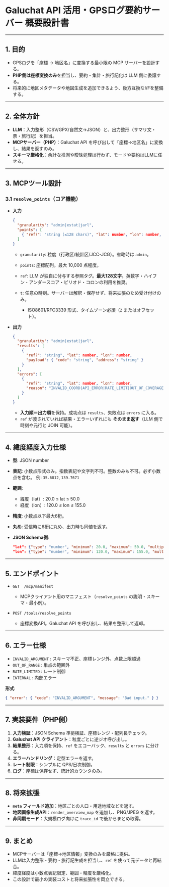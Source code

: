 # Galuchat API 活用・GPSログ要約サーバー 概要設計書

---

## 1. 目的

* GPSログを「座標 → 地区名」に変換する最小限の MCP サーバーを設計する。
* **PHP側は座標変換のみ**を担当し、要約・集計・旅行記化は LLM 側に委譲する。
* 将来的に地区メタデータや地図生成を追加できるよう、後方互換なI/Fを整備する。

---

## 2. 全体方針

* **LLM**：入力整形（CSV/GPX/自然文→JSON）と、出力整形（サマリ文・票・旅行記）を担当。
* **MCPサーバー（PHP）**：Galuchat API を呼び出して「座標→地区名」に変換し、結果を返すのみ。
* **スキーマ厳格化**：余計な推測や曖昧処理は行わず、モードや要約はLLMに任せる。

---

## 3. MCPツール設計

### 3.1 `resolve_points`（コア機能）

* **入力**

  ```json
  {
    "granularity": "admin|estat|jarl",
    "points": [
      { "ref?": "string (≤128 chars)", "lat": number, "lon": number, "t?": "ISO8601/RFC3339" }
    ]
  }
  ```

  * `granularity`: 粒度（行政区/統計区/JCC-JCG）。省略時は `admin`。
  * `points`: 座標配列。最大 10,000 点程度。
  * `ref`: LLM が独自に付与する参照タグ。**最大128文字**。英数字・ハイフン・アンダースコア・ピリオド・コロンの利用を推奨。
  * `t`: 任意の時刻。サーバーは解釈・保存せず、将来拡張のため受け付けのみ。

    * ISO8601/RFC3339 形式、タイムゾーン必須（`Z` またはオフセット）。

* **出力**

  ```json
  {
    "granularity": "admin|estat|jarl",
    "results": [
      {
        "ref?": "string", "lat": number, "lon": number,
        "payload": { "code": "string", "address": "string" }
      }
    ],
    "errors": [
      {
        "ref?": "string", "lat": number, "lon": number,
        "reason": "INVALID_COORD|API_ERROR|RATE_LIMIT|OUT_OF_COVERAGE|INVALID_REF|INVALID_T"
      }
    ]
  }
  ```

  * **入力順＝出力順**を保持。成功点は `results`、失敗点は `errors` に入る。
  * `ref` が渡されていれば結果・エラーいずれにも **そのまま返す**（LLM 側で時刻や元行と JOIN 可能）。

---

## 4. 緯度経度入力仕様

* **型**: JSON number
* **表記**: 小数点形式のみ。指数表記や文字列不可。整数のみも不可。必ず小数点を含む。
  例: `35.6812`, `139.7671`
* **範囲**:

  * 緯度（lat）: 20.0 ≤ lat ≤ 50.0
  * 経度（lon）: 120.0 ≤ lon ≤ 155.0
* **精度**: 小数点以下最大6桁。
* **丸め**: 受信時に6桁に丸め、出力時も同値を返す。
* **JSON Schema例**:

  ```json
  "lat": {"type": "number", "minimum": 20.0, "maximum": 50.0, "multipleOf": 0.000001},
  "lon": {"type": "number", "minimum": 120.0, "maximum": 155.0, "multipleOf": 0.000001}
  ```

---

## 5. エンドポイント

* `GET  /mcp/manifest`

  * MCPクライアント用のマニフェスト（`resolve_points` の説明・スキーマ・最小例）。
* `POST /tools/resolve_points`

  * 座標変換API。Galuchat API を呼び出し、結果を整形して返却。

---

## 6. エラー仕様

* `INVALID_ARGUMENT` : スキーマ不正、座標レンジ外、点数上限超過
* `OUT_OF_RANGE` : 単点の範囲外
* `RATE_LIMITED` : レート制御
* `INTERNAL` : 内部エラー

**形式**:

```json
{ "error": { "code": "INVALID_ARGUMENT", "message": "Bad input." } }
```

---

## 7. 実装要件（PHP側）

1. **入力検証**：JSON Schema 準拠検証、座標レンジ・配列長チェック。
2. **Galuchat API クライアント**：粒度ごとに逆ジオ呼び出し。
3. **結果整形**：入力順を保持、`ref` をエコーバック、`results` と `errors` に分ける。
4. **エラーハンドリング**：定型エラーを返す。
5. **レート制限**：シンプルに QPS/日次制御。
6. **ログ**：座標は保存せず、統計的カウンタのみ。

---

## 8. 将来拡張

* **`meta` フィールド追加**：地区ごとの人口・用途地域などを返す。
* **地図画像生成API**：`render_overview_map` を追加し、PNG/JPEG を返す。
* **非同期モード**：大規模ログ向けに `trace_id` で後からまとめ取得。

---

## 9. まとめ

* MCPサーバーは「座標→地区情報」変換のみを厳格に提供。
* LLMは入力整形・要約・旅行記生成を担当し、`ref` を使って元データと再結合。
* 緯度経度は小数点表記限定、範囲・精度を厳格化。
* この設計で最小の実装コストと将来拡張性を両立できる。

